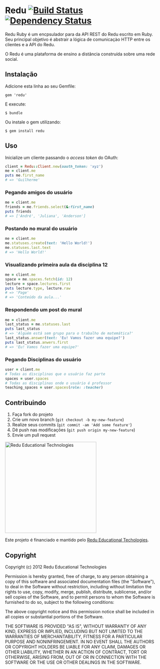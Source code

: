 # Redu [![Build Status](https://travis-ci.org/redu/redu-ruby.png?branch=master)](https://travis-ci.org/redu/redu-ruby) [![Dependency Status](https://gemnasium.com/redu/redu-ruby.png)](https://gemnasium.com/redu/redu-ruby)

Redu Ruby é um encpsulador para da API REST do Redu escrito em Ruby. Seu principal objetivo é abstrair a lógica de comunicaçào HTTP entre os clientes e a API do Redu.

O Redu é uma plataforma de ensino a distância construída sobre uma rede social.

## Instalação

Adicione esta linha ao seu Gemfile:

    gem 'redu'

E execute:

    $ bundle

Ou instale o gem utilizando:

    $ gem install redu

## Uso

Inicialize um cliente passando o *access token* do OAuth:

```ruby
client = Redu::Client.new(oauth_token: 'xyz')
me = client.me
puts me.first_name
# => 'Guilherme'
```

### Pegando amigos do usuário

```ruby
me = client.me
friends = me.friends.select(&:first_name)
puts friends
# => ['André', 'Juliana', 'Anderson']
```

### Postando no mural do usuário

```ruby
me = client.me
me.statuses.create(text: 'Hello World!')
me.statuses.last.text
# => 'Hello World!'
```

### Visualizando primeira aula da disciplina 12

```ruby
me = client.me
space = me.spaces.fetch(id: 12)
lecture = space.lectures.first
puts lecture.type, lecture.raw
# => 'Page'
# => 'Conteúdo da aula...'
```

### Respondendo um post do mural

```ruby
me = client.me
last_status = me.statuses.last
puts last_status
# => 'Alguém está sem grupo para o trabalho de matemática?'
last_status.answer(text: 'Eu! Vamos fazer uma equipe?')
puts last_status.anwers.first
# => 'Eu! Vamos fazer uma equipe?'
```

### Pegando Disciplinas do usuário

```ruby
user = client.me
# Todas as disciplinas que o usuário faz parte
spaces = user.spaces
# Todas as disciplinas onde o usuário é professor
teaching_spaces = user.spaces(role: :teacher)
```

## Contribuindo

1. Faça fork do projeto
2. Crie um novo branch (`git checkout -b my-new-feature`)
3. Realize seus commits (`git commit -am 'Add some feature'`)
4. Dê push nas modificações (`git push origin my-new-feature`)
5. Envie um pull request

<img src="https://github.com/downloads/redu/redupy/redutech-marca.png" alt="Redu Educational Technologies" width="300">

Este projeto é financiado e mantido pelo [Redu Educational Techologies](http://tech.redu.com.br).

## Copyright

Copyright (c) 2012 Redu Educational Technologies

Permission is hereby granted, free of charge, to any person obtaining a copy of this software and associated documentation files (the "Software"), to deal in the Software without restriction, including without limitation the rights to use, copy, modify, merge, publish, distribute, sublicense, and/or sell copies of the Software, and to permit persons to whom the Software is furnished to do so, subject to the following conditions:

The above copyright notice and this permission notice shall be included in all copies or substantial portions of the Software.

THE SOFTWARE IS PROVIDED "AS IS", WITHOUT WARRANTY OF ANY KIND, EXPRESS OR IMPLIED, INCLUDING BUT NOT LIMITED TO THE WARRANTIES OF MERCHANTABILITY, FITNESS FOR A PARTICULAR PURPOSE AND NONINFRINGEMENT. IN NO EVENT SHALL THE AUTHORS OR COPYRIGHT HOLDERS BE LIABLE FOR ANY CLAIM, DAMAGES OR OTHER LIABILITY, WHETHER IN AN ACTION OF CONTRACT, TORT OR OTHERWISE, ARISING FROM, OUT OF OR IN CONNECTION WITH THE SOFTWARE OR THE USE OR OTHER DEALINGS IN THE SOFTWARE.
